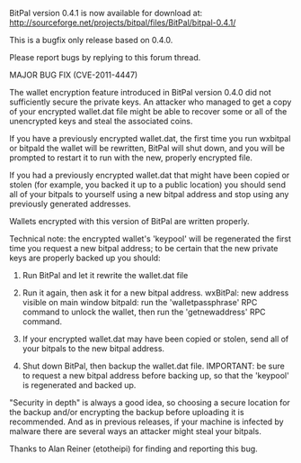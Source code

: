 BitPal version 0.4.1 is now available for download at:
http://sourceforge.net/projects/bitpal/files/BitPal/bitpal-0.4.1/

This is a bugfix only release based on 0.4.0.

Please report bugs by replying to this forum thread.

MAJOR BUG FIX  (CVE-2011-4447)

The wallet encryption feature introduced in BitPal version 0.4.0 did not sufficiently secure the private keys. An attacker who
managed to get a copy of your encrypted wallet.dat file might be able to recover some or all of the unencrypted keys and steal the
associated coins.

If you have a previously encrypted wallet.dat, the first time you run wxbitpal or bitpald the wallet will be rewritten, BitPal will
shut down, and you will be prompted to restart it to run with the new, properly encrypted file.

If you had a previously encrypted wallet.dat that might have been copied or stolen (for example, you backed it up to a public
location) you should send all of your bitpals to yourself using a new bitpal address and stop using any previously generated addresses.

Wallets encrypted with this version of BitPal are written properly.

Technical note: the encrypted wallet's 'keypool' will be regenerated the first time you request a new bitpal address; to be certain that the
new private keys are properly backed up you should:

1. Run BitPal and let it rewrite the wallet.dat file

2. Run it again, then ask it for a new bitpal address.
wxBitPal: new address visible on main window
bitpald: run the 'walletpassphrase' RPC command to unlock the wallet,  then run the 'getnewaddress' RPC command.

3. If your encrypted wallet.dat may have been copied or stolen, send all of your bitpals to the new bitpal address.

4. Shut down BitPal, then backup the wallet.dat file.
IMPORTANT: be sure to request a new bitpal address before backing up, so that the 'keypool' is regenerated and backed up.

"Security in depth" is always a good idea, so choosing a secure location for the backup and/or encrypting the backup before uploading it is recommended. And as in previous releases, if your machine is infected by malware there are several ways an attacker might steal your bitpals.

Thanks to Alan Reiner (etotheipi) for finding and reporting this bug.
